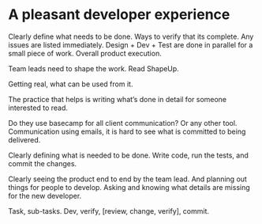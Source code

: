 # A pleasant developer experience

Clearly define what needs to be done. Ways to verify that its complete. Any issues are listed immediately. Design + Dev + Test are done in parallel for a small piece of work. Overall product execution.

Team leads need to shape the work. Read ShapeUp.

Getting real, what can be used from it.

The practice that helps is writing what’s done in detail for someone interested to read.

Do they use basecamp for all client communication? Or any other tool.
Communication using emails, it is hard to see what is committed to being delivered.

Clearly defining what is needed to be done. Write code, run the tests, and commit the changes.

Clearly seeing the product end to end by the team lead. And planning out things for people to develop. Asking and knowing what details are missing for the new developer.

Task, sub-tasks. Dev, verify, [review, change, verify], commit.

